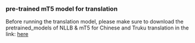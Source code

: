 ### pre-trained mT5 model for translation 

Before running the translation model, please make sure to download the pretrained_models of NLLB & mT5 for Chinese and Truku translation in the link:
[here](https://drive.google.com/file/d/19jsYxBuUFmQ-vjhAcbexXj5T86uuxvF0/view?usp=sharing)
